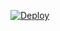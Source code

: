 

[![Deploy](https://www.herokucdn.com/deploy/button.png)](https://dashboard.heroku.com/new?template=https://github.com/Account/repo)


